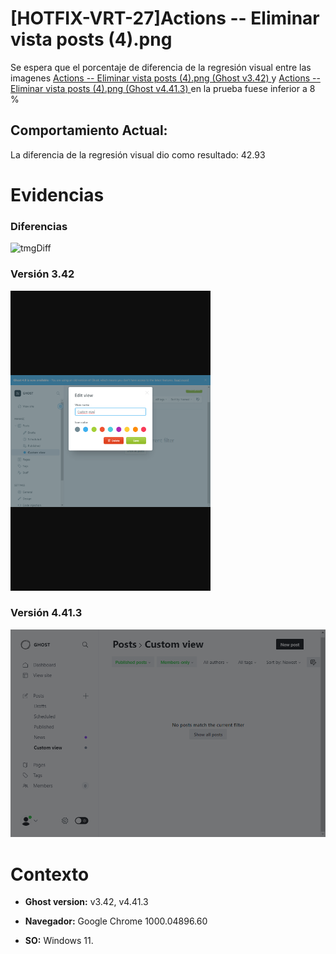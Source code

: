 # [HOTFIX-VRT-27]Actions -- Eliminar vista posts (4).png

Se espera que el porcentaje de diferencia de la regresión visual entre las imagenes [Actions -- Eliminar vista posts (4).png (Ghost v3.42) ](https://raw.githubusercontent.com/j-albarracin-uniandes/pruebas-automatizadas/master/pruebas/backstopjs/backstop_data/bitmaps_reference/backstop_default_Actions_--_Eliminar_vista_posts_4png_0_document_0_phone.png) y [Actions -- Eliminar vista posts (4).png (Ghost v4.41.3) ](https://raw.githubusercontent.com/j-albarracin-uniandes/pruebas-automatizadas/master/pruebas/backstopjs/v4/Actions%20--%20Eliminar%20vista%20posts%20(4).png)  en la prueba fuese inferior a 8 %

## Comportamiento Actual:

La diferencia de la regresión visual dio como resultado: 42.93

# Evidencias

### Diferencias 

![tmgDiff](https://raw.githubusercontent.com/j-albarracin-uniandes/pruebas-automatizadas/master/pruebas/backstopjs/backstop_data/bitmaps_test/20220513-141203/failed_diff_backstop_default_Actions_--_Eliminar_vista_posts_4png_0_document_0_phone.png)

### Versión 3.42

![imgV3](https://raw.githubusercontent.com/j-albarracin-uniandes/pruebas-automatizadas/master/pruebas/backstopjs/backstop_data/bitmaps_reference/backstop_default_Actions_--_Eliminar_vista_posts_4png_0_document_0_phone.png)

### Versión 4.41.3

![imgV4](https://raw.githubusercontent.com/j-albarracin-uniandes/pruebas-automatizadas/master/pruebas/backstopjs/v4/Actions%20--%20Eliminar%20vista%20posts%20(4).png)

# Contexto

+ **Ghost version:** v3.42, v4.41.3

+ **Navegador:** Google Chrome 1000.04896.60

+ **SO:** Windows 11.

